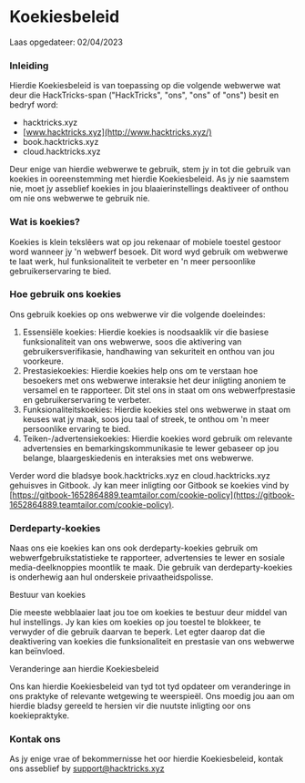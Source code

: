 # Koekiesbeleid

Laas opgedateer: 02/04/2023

### Inleiding

Hierdie Koekiesbeleid is van toepassing op die volgende webwerwe wat deur die HackTricks-span ("HackTricks", "ons", "ons" of "ons") besit en bedryf word:

* hacktricks.xyz
* [www.hacktricks.xyz](http://www.hacktricks.xyz/)
* book.hacktricks.xyz
* cloud.hacktricks.xyz

Deur enige van hierdie webwerwe te gebruik, stem jy in tot die gebruik van koekies in ooreenstemming met hierdie Koekiesbeleid. As jy nie saamstem nie, moet jy asseblief koekies in jou blaaierinstellings deaktiveer of onthou om nie ons webwerwe te gebruik nie.

### Wat is koekies?

Koekies is klein tekslêers wat op jou rekenaar of mobiele toestel gestoor word wanneer jy 'n webwerf besoek. Dit word wyd gebruik om webwerwe te laat werk, hul funksionaliteit te verbeter en 'n meer persoonlike gebruikerservaring te bied.

### Hoe gebruik ons koekies

Ons gebruik koekies op ons webwerwe vir die volgende doeleindes:

1. Essensiële koekies: Hierdie koekies is noodsaaklik vir die basiese funksionaliteit van ons webwerwe, soos die aktivering van gebruikersverifikasie, handhawing van sekuriteit en onthou van jou voorkeure.
2. Prestasiekoekies: Hierdie koekies help ons om te verstaan hoe besoekers met ons webwerwe interaksie het deur inligting anoniem te versamel en te rapporteer. Dit stel ons in staat om ons webwerfprestasie en gebruikerservaring te verbeter.
3. Funksionaliteitskoekies: Hierdie koekies stel ons webwerwe in staat om keuses wat jy maak, soos jou taal of streek, te onthou om 'n meer persoonlike ervaring te bied.
4. Teiken-/advertensiekoekies: Hierdie koekies word gebruik om relevante advertensies en bemarkingskommunikasie te lewer gebaseer op jou belange, blaargeskiedenis en interaksies met ons webwerwe.

Verder word die bladsye book.hacktricks.xyz en cloud.hacktricks.xyz gehuisves in Gitbook. Jy kan meer inligting oor Gitbook se koekies vind by [https://gitbook-1652864889.teamtailor.com/cookie-policy](https://gitbook-1652864889.teamtailor.com/cookie-policy).

### Derdeparty-koekies

Naas ons eie koekies kan ons ook derdeparty-koekies gebruik om webwerfgebruikstatistieke te rapporteer, advertensies te lewer en sosiale media-deelknoppies moontlik te maak. Die gebruik van derdeparty-koekies is onderhewig aan hul onderskeie privaatheidspolisse.

Bestuur van koekies

Die meeste webblaaier laat jou toe om koekies te bestuur deur middel van hul instellings. Jy kan kies om koekies op jou toestel te blokkeer, te verwyder of die gebruik daarvan te beperk. Let egter daarop dat die deaktivering van koekies die funksionaliteit en prestasie van ons webwerwe kan beïnvloed.

Veranderinge aan hierdie Koekiesbeleid

Ons kan hierdie Koekiesbeleid van tyd tot tyd opdateer om veranderinge in ons praktyke of relevante wetgewing te weerspieël. Ons moedig jou aan om hierdie bladsy gereeld te hersien vir die nuutste inligting oor ons koekiepraktyke.

### Kontak ons

As jy enige vrae of bekommernisse het oor hierdie Koekiesbeleid, kontak ons asseblief by [support@hacktricks.xyz](mailto:support@hacktricks.xyz)
